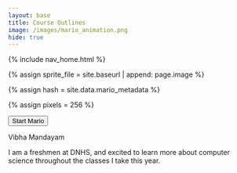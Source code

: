 ```yaml
---
layout: base
title: Course Outlines
image: /images/mario_animation.png
hide: true
---
```


<!-- Liquid: statements -->

<!-- Include submenu from _includes to top of pages -->
{% include nav_home.html %}
<!--- Concatenation of site URL to frontmatter image  --->
{% assign sprite_file = site.baseurl | append: page.image %}
<!--- Hash is a list variable containing mario metadata for sprite --->
{% assign hash = site.data.mario_metadata %}  
<!--- Size width/height of Sprit images --->
{% assign pixels = 256 %} 

<!--- HTML for page contains <p> tag named "Mario" and class properties for a "sprite"  -->

<button onclick="startMario()">Start Mario</button>

<p id="mario" class="sprite" style="display: none;"></p>
  
<!--- Embedded Cascading Style Sheet (CSS) rules, define how HTML elements look --->
<style>

  /* CSS style rules for the id and class of the sprite... */
  .sprite {
    height: {{pixels}}px;
    width: {{pixels}}px;
    background-image: url('{{sprite_file}}');
    background-repeat: no-repeat;
  }

  /* Background position of sprite element */
  #mario {
    background-position: calc({{mario_metadata["Walk"].col}} * {{pixels}} * -1px) calc({{mario_metadata["Walk"].row}} * {{pixels}}* -1px);
  }
</style>

<script>
  ////////// convert YML hash to JavaScript key:value objects /////////

  var mario_metadata = {}; // Key, value object
  {% for key in hash %}  
  
  var key = "{{key | first}}"  // Key
  var values = {} // Values object
  values["row"] = {{key.row}}
  values["col"] = {{key.col}}
  values["frames"] = {{key.frames}}
  mario_metadata[key] = values; // Key with values added

  {% endfor %}

  ////////// game object for player /////////

  class Mario {
    constructor(meta_data) {
      this.tID = null;  // Capture setInterval() task ID
      this.positionX = 0;  // Current position of sprite in X direction
      this.currentSpeed = 0;
      this.runningInterval = 50; // Animation time interval for running (50 milliseconds for faster animation)
      this.walkingInterval = 100; // Animation time interval for walking (original speed)
      this.facingLeft = false; // Initially facing right
      this.marioElement = document.getElementById("mario"); // HTML element of sprite
      this.pixels = {{pixels}}; // Pixel offset of images in the sprite, set by liquid constant
      this.obj = meta_data;
      this.marioElement.style.position = "absolute";
    }

    animate(obj, speed, interval, loop) {
      let frame = 0;
      const row = obj.row * this.pixels;
      this.currentSpeed = speed;
      let loops = 0;

      this.tID = setInterval(() => {
        const col = (frame + obj.col) * this.pixels;
        this.marioElement.style.backgroundPosition = `-${col}px -${row}px`;
        this.marioElement.style.left = `${this.positionX}px`;

        this.positionX += speed;
        frame = (frame + 1) % obj.frames;

        const viewportWidth = window.innerWidth;
        if (this.positionX > viewportWidth - this.pixels) {
          document.documentElement.scrollLeft = this.positionX - viewportWidth + this.pixels;
        }

        if (!loop) {
          loops++;
          if (loops >= obj.frames) {
            clearInterval(this.tID);
          }
        }
      }, interval);
    }

    startWalkingRight() {
      this.stopAnimate();
      this.animate(this.obj["Walk"], 3, this.walkingInterval, true);
      this.facingLeft = false;
    }

    startRunningRight() {
      this.stopAnimate();
      this.animate(this.obj["Run1"], 6, this.runningInterval, true);
      this.facingLeft = false;
    }

    startWalkingLeft() {
      this.stopAnimate();
      this.animate(this.obj["WalkL"], -3, this.walkingInterval, true);  // Negative speed for left movement
      this.facingLeft = true;
    }

    startRunningLeft() {
      this.stopAnimate();
      this.animate(this.obj["Run1L"], -6, this.runningInterval, true);  // Negative speed for left movement
      this.facingLeft = true;
    }

    startPuffing() {
      this.stopAnimate();
      if (this.facingLeft) {
        this.animate(this.obj["PuffL"], 0, this.walkingInterval, true);
      } else {
        this.animate(this.obj["Puff"], 0, this.walkingInterval, true);
      }
    }

    startCheering() {
      this.stopAnimate();
      this.animate(this.obj["Cheer"], 0, this.walkingInterval, true);
    }

    startFlipping() {
      this.stopAnimate();
      if (this.facingLeft) {
        this.animate(this.obj["FlipL"], 0, this.walkingInterval, false);
      } else {
        this.animate(this.obj["Flip"], 0, this.walkingInterval, false);
      }
    }

    startResting() {
      this.stopAnimate();
      if (this.facingLeft) {
        this.animate(this.obj["RestL"], 0, this.walkingInterval, true);
      } else {
        this.animate(this.obj["Rest"], 0, this.walkingInterval, true);
      }
    }

    stopAnimate() {
      clearInterval(this.tID);
    }
  }

  const mario = new Mario(mario_metadata);

  ////////// event control /////////

  function startMario() {
    document.getElementById("mario").style.display = "block";
    mario.startResting();
  }

  // Event control
  window.addEventListener("keydown", (event) => {
    if (event.key === "ArrowRight") {
      event.preventDefault();
      if (mario.currentSpeed === 0 || mario.currentSpeed === -3 || mario.currentSpeed === -6) {
        mario.startWalkingRight();
      } else if (mario.currentSpeed === 3) {
        mario.startRunningRight();
      }
    } else if (event.key === "ArrowLeft") {
      event.preventDefault();
      if (mario.currentSpeed === 0 || mario.currentSpeed === 3 || mario.currentSpeed === 6) {
        mario.startWalkingLeft();
      } else if (mario.currentSpeed === -3) {
        mario.startRunningLeft();
      }
    } else if (event.key === "p") {
      event.preventDefault();
      mario.startPuffing();
    } else if (event.key === "f") {
      event.preventDefault();
      mario.startFlipping();
    } else if (event.key === "r") {
      event.preventDefault();
      mario.startResting();
    }
  });

</script>


Vibha Mandayam 

I am a freshmen at DNHS, and excited to learn more about computer science throughout the classes I take this year. 

